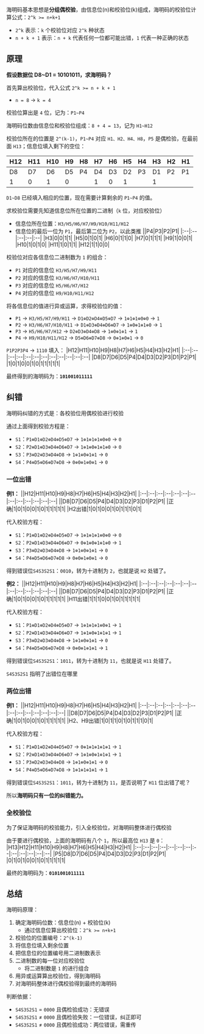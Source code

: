 
海明码基本思想是**分组偶校验**，由信息位(n)和校验位(k)组成，海明码的校验位计算公式：`2^k >= n+k+1`
- `2^k` 表示：`k` 个校验位对应 `2^k` 种状态
- `n + k + 1` 表示：`n + k` 代表任何一位都可能出错，`1` 代表一种正确的状态

## 原理

**假设数据位 D8~D1 = 10101011，求海明码？**

首先算出校验位，代入公式 `2^k >= n + k + 1`
  - `n = 8` -> `k = 4`

校验位算出是 `4` 位，记为：`P1~P4`

海明码位数由信息位和校验位组成：`8 + 4 = 13`，记为 `H1~H12`

校验位所在的位置是 `2^(k-1)`，`P1~P4` 对应 `H1、H2、H4、H8`，`P5` 是偶检验，在最前面 `H13`；信息位填入剩下的空位：

|H12|H11|H10|H9|H8|H7|H6|H5|H4|H3|H2|H1|
|:--|:--|:--|:--|:--|:--|:--|:--|:--|:--|:--|:--|
|D8|D7|D6|D5|P4|D4|D3|D2|P3|D1|P2|P1|
|1|0|1|0||1|0|1||1|||

`D1~D8` 已经填入相应的位置，现在需要计算剩余的 `P1~P4` 的值。

求校验位需要先知道信息位所在位置的二进制（`k` 位，对应校验位）
  - 信息位所在位置：`H3/H5/H6/H7/H9/H10/H11/H12`
  - 信息位的最后一位为 `P1`，最后第二位为 `P2`，以此类推
    ||P4|P3|P2|P1|
    |:--|:--|:--|:--|:--|
    |H3|0|0|1|1|
    |H5|0|1|0|1|
    |H6|0|1|1|0|
    |H7|0|1|1|1|
    |H9|1|0|0|1|
    |H10|1|0|1|0|
    |H11|1|0|1|1|
    |H12|1|1|0|0|

校验位对应各信息位二进制数为 `1` 的组合：
  - `P1` 对应的信息位 `H3/H5/H7/H9/H11`
  - `P2` 对应的信息位 `H3/H6/H7/H10/H11`
  - `P3` 对应的信息位 `H5/H6/H7/H12`
  - `P4` 对应的信息位 `H9/H10/H11/H12`

将各信息位的值进行异或运算，求得校验位的值：
  - `P1` -> `H3/H5/H7/H9/H11` -> `D1⊕D2⊕D4⊕D5⊕D7` -> `1⊕1⊕1⊕0⊕0` -> `1`
  - `P2` -> `H3/H6/H7/H10/H11` -> `D1⊕D3⊕D4⊕D6⊕D7` -> `1⊕0⊕1⊕1⊕0` -> `1`
  - `P3` -> `H5/H6/H7/H12` -> `D2⊕D3⊕D4⊕D8` -> `1⊕0⊕1⊕1` -> `1`
  - `P4` -> `H9/H10/H11/H12` -> `D5⊕D6⊕D7⊕D8` -> `0⊕1⊕0⊕1` -> `0`

`P1P2P3P4` -> `1110` 填入：
|H12|H11|H10|H9|H8|H7|H6|H5|H4|H3|H2|H1|
|:--|:--|:--|:--|:--|:--|:--|:--|:--|:--|:--|:--|
|D8|D7|D6|D5|P4|D4|D3|D2|P3|D1|P2|P1|
|1|0|1|0|0|1|0|1|1|1|1|1|

最终得到的海明码为：**`101001011111`**

## 纠错
海明码纠错的方式是：各校验位用偶校验进行校验

通过上面得到校验方程是：
  - `S1`：`P1⊕D1⊕D2⊕D4⊕D5⊕D7` -> `1⊕1⊕1⊕1⊕0⊕0` -> `0`
  - `S2`：`P2⊕D1⊕D3⊕D4⊕D6⊕D7` -> `1⊕1⊕0⊕1⊕1⊕0` -> `0`
  - `S3`：`P3⊕D2⊕D3⊕D4⊕D8` -> `1⊕1⊕0⊕1⊕1` -> `0`
  - `S4`：`P4⊕D5⊕D6⊕D7⊕D8` -> `0⊕0⊕1⊕0⊕1` -> `0`

### 一位出错

**例1：**
||H12|H11|H10|H9|H8|H7|H6|H5|H4|H3|H2|H1|
|:--|:--|:--|:--|:--|:--|:--|:--|:--|:--|:--|:--|:--|
||D8|D7|D6|D5|P4|D4|D3|D2|P3|D1|P2|P1|
|正确|1|0|1|0|0|1|0|1|1|1|1|1|
|H2出错|1|0|1|0|0|1|0|1|1|1|0|1|

代入校验方程：
  - `S1`：`P1⊕D1⊕D2⊕D4⊕D5⊕D7` -> `1⊕1⊕1⊕1⊕0⊕0` -> `0`
  - `S2`：`P2⊕D1⊕D3⊕D4⊕D6⊕D7` -> `0⊕1⊕0⊕1⊕1⊕0` -> `1`
  - `S3`：`P3⊕D2⊕D3⊕D4⊕D8` -> `1⊕1⊕0⊕1⊕1` -> `0`
  - `S4`：`P4⊕D5⊕D6⊕D7⊕D8` -> `0⊕0⊕1⊕0⊕1` -> `0`

得到错误位`S4S3S2S1`：`0010`，转为十进制为 `2`，也就是说 `H2` 处错了。

**例2：**
||H12|H11|H10|H9|H8|H7|H6|H5|H4|H3|H2|H1|
|:--|:--|:--|:--|:--|:--|:--|:--|:--|:--|:--|:--|:--|
||D8|D7|D6|D5|P4|D4|D3|D2|P3|D1|P2|P1|
|正确|1|0|1|0|0|1|0|1|1|1|1|1|
|H11出错|1|1|1|0|0|1|0|1|1|1|1|1|

代入校验方程：
  - `S1`：`P1⊕D1⊕D2⊕D4⊕D5⊕D7` -> `1⊕1⊕1⊕1⊕0⊕1` -> `1`
  - `S2`：`P2⊕D1⊕D3⊕D4⊕D6⊕D7` -> `1⊕1⊕0⊕1⊕1⊕1` -> `1`
  - `S3`：`P3⊕D2⊕D3⊕D4⊕D8` -> `1⊕1⊕0⊕1⊕1` -> `0`
  - `S4`：`P4⊕D5⊕D6⊕D7⊕D8` -> `0⊕0⊕1⊕1⊕1` -> `1`

得到错误位`S4S3S2S1`：`1011`，转为十进制为 `11`，也就是说 `H11` 处错了。

`S4S3S2S1` 指明了出错位在哪里

### 两位出错

**例1：**
||H12|H11|H10|H9|H8|H7|H6|H5|H4|H3|H2|H1|
|:--|:--|:--|:--|:--|:--|:--|:--|:--|:--|:--|:--|:--|:--|
||D8|D7|D6|D5|P4|D4|D3|D2|P3|D1|P2|P1|
|正确|1|0|1|0|0|1|0|1|1|1|1|1|
|H2、H9出错|1|0|1|1|0|1|0|1|1|1|0|1|

代入校验方程：
  - `S1`：`P1⊕D1⊕D2⊕D4⊕D5⊕D7` -> `0⊕1⊕1⊕1⊕1⊕1` -> `1`
  - `S2`：`P2⊕D1⊕D3⊕D4⊕D6⊕D7` -> `1⊕1⊕0⊕1⊕1⊕1` -> `1`
  - `S3`：`P3⊕D2⊕D3⊕D4⊕D8` -> `1⊕1⊕0⊕1⊕1` -> `0`
  - `S4`：`P4⊕D5⊕D6⊕D7⊕D8` -> `1⊕1⊕1⊕1⊕1` -> `1`

得到错误位`S4S3S2S1`：`1011`，转为十进制为 `11`，是否说明了 `H11` 位出错了呢？

所以**海明码只有一位的纠错能力。**

### 全校验位

为了保证海明码的校验能力，引入全校验位，对海明码整体进行偶校验

由于要进行偶校验，上面的海明码有八个 `1`，所以最高位 `H13` 是 `0`：
|H13|H12|H11|H10|H9|H8|H7|H6|H5|H4|H3|H2|H1|
|:--|:--|:--|:--|:--|:--|:--|:--|:--|:--|:--|:--|:--|
|P5|D8|D7|D6|D5|P4|D4|D3|D2|P3|D1|P2|P1|
|0|1|0|1|0|0|1|0|1|1|1|1|1|

最终的海明码为：**`0101001011111`**

## 总结

海明码原理：
1. 确定海明码位数：信息位(n) + 校验位(k)
    - 通过信息位算出校验位：`2^k >= n+k+1`
2. 校验位的位置编号：`2^(k-1)`
3. 将信息位填入剩余位置
4. 把信息位的位置编号用二进制数表示
5. 二进制数的每一位对应校验位
    - 将二进制数是 `1` 的进行组合
6. 用异或运算算出校验位，得到海明码
7. 对海明码整体进行偶校验得到最终的海明码

判断依据：
- `S4S3S2S1` = `0000` 且偶检验成功：无错误
- `S4S3S2S1` ≠ `0000` 且偶检验失败：一位错误，纠正即可
- `S4S3S2S1` ≠ `0000` 且偶检验成功：两位错误，需重传

